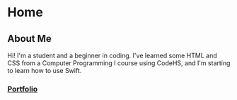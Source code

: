 # Home
## About Me
Hi! I'm a student and a beginner in coding. I've learned some HTML and CSS from a Computer Programming I course using CodeHS, and I'm starting to learn  how to use Swift.

### [Portfolio](https://debbiew524.github.io/Debbie-Wang/portfolio)
 

